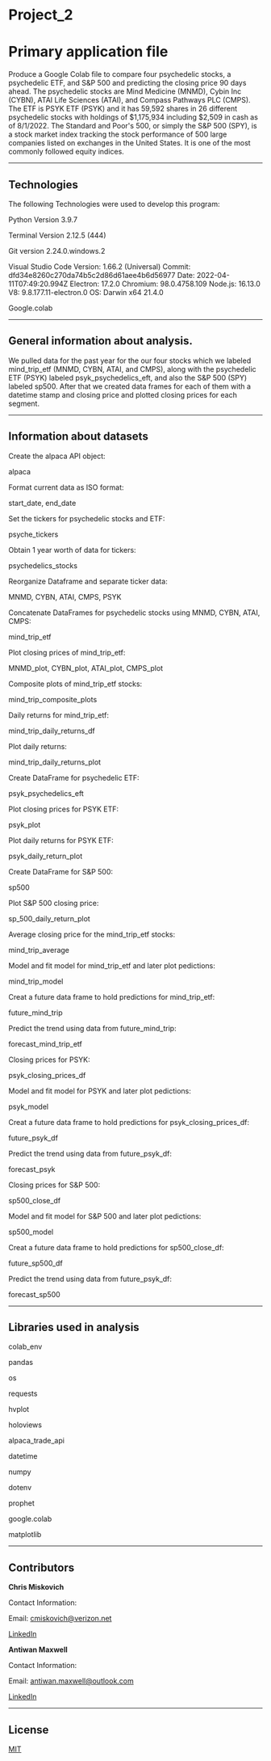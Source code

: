 # Project_2
# Primary application file

Produce a Google Colab file to compare four psychedelic stocks, a psychedelic ETF, and S&P 500 and predicting the closing price 90 days ahead.  The psychedelic stocks are Mind Medicine (MNMD), Cybin Inc (CYBN), ATAI Life Sciences (ATAI), and Compass Pathways PLC (CMPS).  The ETF is PSYK ETF (PSYK) and it has 59,592 shares in 26 different psychedelic stocks with holdings of $1,175,934 including $2,509 in cash as of 8/1/2022.  The Standard and Poor's 500, or simply the S&P 500 (SPY), is a stock market index tracking the stock performance of 500 large companies listed on exchanges in the United States. It is one of the most commonly followed equity indices.


---

## Technologies

The following Technologies were used to develop this program:

Python 
    Version 3.9.7

Terminal
    Version 2.12.5 (444)
 
Git version 2.24.0.windows.2

Visual Studio Code
    Version: 1.66.2 (Universal)
    Commit: dfd34e8260c270da74b5c2d86d61aee4b6d56977
    Date: 2022-04-11T07:49:20.994Z
    Electron: 17.2.0
    Chromium: 98.0.4758.109
    Node.js: 16.13.0
    V8: 9.8.177.11-electron.0
    OS: Darwin x64 21.4.0
    
    
Google.colab
    


---

## General information about analysis.

We pulled data for the past year for the our four stocks which we labeled mind_trip_etf (MNMD, CYBN, ATAI, and CMPS), along with the psychedelic ETF (PSYK) labeled psyk_psychedelics_eft, and also the S&P 500 (SPY) labeled sp500.  After that we created data frames for each of them with a datetime stamp and closing price and plotted closing prices for each segment.











---

## Information about datasets

Create the alpaca API object:

alpaca

Format current data as ISO format:

start_date, end_date

Set the tickers for psychedelic stocks and ETF:

psyche_tickers

Obtain 1 year worth of data for tickers:

psychedelics_stocks

Reorganize Dataframe and separate ticker data:

MNMD, CYBN, ATAI, CMPS, PSYK

Concatenate DataFrames for psychedelic stocks using MNMD, CYBN, ATAI, CMPS:

mind_trip_etf

Plot closing prices of mind_trip_etf:

MNMD_plot, CYBN_plot, ATAI_plot, CMPS_plot

Composite plots of mind_trip_etf stocks:

mind_trip_composite_plots

Daily returns for mind_trip_etf:

mind_trip_daily_returns_df

Plot daily returns:

mind_trip_daily_returns_plot

Create DataFrame for psychedelic ETF:

psyk_psychedelics_eft

Plot closing prices for PSYK ETF:

psyk_plot

Plot daily returns for PSYK ETF:

psyk_daily_return_plot

Create DataFrame for S&P 500:

sp500

Plot S&P 500 closing price:

sp_500_daily_return_plot

Average closing price for the mind_trip_etf stocks:

mind_trip_average

Model and fit model for mind_trip_etf and later plot pedictions:

mind_trip_model

Creat a future data frame to hold predictions for mind_trip_etf:

future_mind_trip

Predict the trend using data from future_mind_trip:

forecast_mind_trip_etf

Closing prices for PSYK:

psyk_closing_prices_df

Model and fit model for PSYK and later plot pedictions:

psyk_model

Creat a future data frame to hold predictions for psyk_closing_prices_df:

future_psyk_df

Predict the trend using data from future_psyk_df:

forecast_psyk

Closing prices for S&P 500:

sp500_close_df

Model and fit model for S&P 500 and later plot pedictions:

sp500_model

Creat a future data frame to hold predictions for sp500_close_df:

future_sp500_df

Predict the trend using data from future_psyk_df:

forecast_sp500

---

## Libraries used in analysis

colab_env

pandas

os

requests

hvplot

holoviews

alpaca_trade_api

datetime

numpy

dotenv

prophet

google.colab

matplotlib

---

## Contributors


**Chris Miskovich**

Contact Information:

Email: cmiskovich@verizon.net

[LinkedIn](https://www.linkedin.com/in/christopher-miskovich-9a61b0234/) 



**Antiwan Maxwell**

Contact Information:

Email: antiwan.maxwell@outlook.com

[LinkedIn](https://www.linkedin.com/in/antiwan-maxwell-205a11233/) 



---

## License

[MIT](/license.txt)
